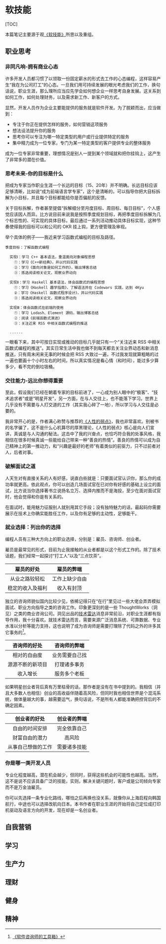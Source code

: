 # 软技能

[TOC]

本篇笔记主要源于观[《软技能》](https://book.douban.com/subject/26835090/)所思以及重组。

## 职业思考

### 非同凡响-拥有商业心态

许多开发人员都习惯了以领取一份固定薪水的形式去工作的心态编程，这样容易产生“我在为公司打工”的心态。一旦我们用可持续发展的眼光考虑我们的工作，换句话说，职业生涯，那么理所应当应先学会如何想企业一样思考自身发展。这关系到如何工作，如何处理财务，以及需求新工作、新客户的方式。

显然，开发人员作为企业主要能提供的服务就是软件开发。为了脱颖而出，应当做到：

* 专注于你正在提供怎样的服务，如何营销这项服务
* 想法设法提升你的服务
* 思考你可以专注为哪一特定类型的用户或行业提供特定的服务
* 集中精力成为一位专家，专门为某一特定类型的客户提供专业的整体服务

成为一位专家非常重要，理想情况是别人一提到某个领域就和把你挂钩上，这产生了非常多的潜在价值。

### 思考未来-你的目标是什么

把成为专家当作职业生涯一个长远的目标（15、20年）并不明确。长远目标应该足够清晰，比如说“成为前端语言学专家”，这个是清晰的，可以指导你把大目标拆解为小目标，并且每个目标都能给你是否偏航的反馈。

关于目标拆解，作者甚至提倡“拆解细分至月度目标、周目标、每日目标”，个人感觉应该因人而异。比方说目前来说我是按照季度规划目标，再把季度目标拆解为几个标志性的、可实现的具体目标，最后通过一系列活动推动具体目标实现，这种节奏使得我的目标可以和公司的 OKR 挂上钩，更方便管理及审视。

举个具体的例子——我近来学习函数式编程的目标及路径。

```
季度目标：了解函数式编程

  实现Ⅰ：学习 C++ 基本语法，重温面向对象编程思想
    ①：学习《C++新经典》，并以代码实践
    ②：学习《面向对象是如何工作的》，输出博客总结
    ③：拣选阅读相关论文，观察业界动向

  实现Ⅱ：学习 Haskell 基本语法，体会函数式的编程思想
    ①：学习《Haskell 趣学指南》，了解语法并在 Codewars 实践，达到 4Kyu
    ②：学习《Haskell 函数式程序设计》，并以代码实践
    ③：拣选阅读相关论文，观察业界动向

  实现Ⅲ：体会函数式在前端的使用
    ①：学习 Lodash、Element 源码，输出博客总结
    ②：阅读《前端函数式演进》
    ③：关注近来 RSS 中相关函数式编程的推送

  ......
```

一眼看下来，其中可按日实现或推动的目标几乎就只有一个“关注近来 RSS 中相关函数式编程的推送”。其实日常生活中我也做不到每天都去关注业界动态和新消息推送，只有周末闲来无事的时候会把 RSS 大致过一遍，不过我发现就算粗略的过一遍也要画十个小时左右的时间，所以真实情况是看心情（和时间），能过多少算多少，看不完的倒垃圾桶。

### 交往能力-远比你想得重要

至此，假设我们已经在朝着专家的目标前进了，一心成为别人眼中的“极客”、“技术追求者”或是“明星开发”，另一方面，在与人交往上，也不能落下学习。世界上几乎没有不需要与人打交道的工作（其实我心碎了一地），所以学习与人交往是必要的。

我非常开心的是，作者满心称赞与推荐的[《人性的弱点》](https://book.douban.com/subject/26699102/)，我也非常喜欢。别被书的名字骗了，这不是什么心机算尽的厚黑理论，《人性的弱点》核心是向人们宣讲，真诚是与人沟通的秘法。这击中了我的兴奋点，也恰巧符合我的处事风格，我相信在很多时候真诚一些能给自己带来一种“善良的热情”。善良的热情可以成为自己精神上的第一推动力，和“兴趣是最好的老师”有着类似的前驱力，只不过前者对人，后者对事。

### 破解面试之道

人天生对有直接关系的人有好感，说直白些就是：只要面试官认识你，那么你的成功率就更高。依此观点，你可以创造几场面试官在已对你有好感的基础上设立的面试，比方说当你选择著书立说扬名立万、选择内推而不是海投，至少在面对面试官时，他会觉得和你是有关系的。

在面试时，能用魅力征服别人就别用其它手段；没有独特魅力的话，最起码你需要展示在技术上你确实能胜任工作，以及你有足够的主动性，足够能干。

### 就业选择：列出你的选择

编程人员有三种大方向上的职业选择，分别是：雇员、咨询师、创业者。

雇员是最常见的形式，目前为止我接触的从业者都是以这个形式工作的。除了技术话题，我们经常一起探讨“打工人”以及“三点饮茶”。

| 雇员的好处 | 雇员的弊端 |
|:---:|:---:|
| 从业之路较轻松 | 工作上缺少自由 |
| 稳定的收入及福利 | 收入有封顶 |

独立的咨询师貌似国内比较少见，依稀记得只在“在行”里见过一些大佬会弄弄模拟面试、职业方向指导之类的咨询工作。印象更深刻的是一些 ThoughtWorks（洞见）之类的商业咨询公司。洞见出品的[技术雷达](https://www.thoughtworks.com/cn/radar)消息非常前沿，对职业生涯都有指导作用，我十分喜欢。就技术雷达而言，需要来源广泛消息系统、可靠数据、专业水准以分析等能力支持，这也说明了成为咨询师是需要打理除了代码之外的许多其它事务的[^except-codes]。

[^except-codes]: [《软件咨询师的工具箱》](https://zhuanlan.zhihu.com/p/25171960)

| 咨询师的好处 | 咨询师的弊端 |
|:---:|:---:|
| 相对的自由度 | 业务需要自己找 |
| 源源不断的新项目 | 打理诸多事务 |
| 收入增长 | 服务多个老板 |

如果明星创业者背后真有万里枯骨的话，那作者是没有在书中提到的。我相信（并且大多数人也相信）创业的高收益伴随着高风险，但同时我也相信世界是个混沌系统，做体量越大的事，越需要运气，换句话说，不是所有人都能准确把控背后的不确定因素。

| 创业者的好处 | 创业者的弊端 |
|:---:|:---:|
| 自由的时间安排 | 完全依靠自己 |
| 财富自由的潜力 | 高风险 |
| 从事自己想做的工作 | 需要诸多技能 |

### 你是哪一类开发人员

专业化程度越高，潜在机会越少，但同时，获得这些机会的可能性也越高。当然，这不是说不应该具备广泛的技能，实则，解决关键问题时，客户或是公司倾向专家而不是万金油雇员。

你可以先选择一条专业化路线，哪怕之后再换也没关系，就像你从上海启程向韩国航行，中途也可以选择改航向日本。本书作者在职业生涯的开始将自己定位成打印机驱动及语言方向的开发，现在却是一名创业者。

## 自我营销

## 学习

## 生产力

## 理财

## 健身

## 精神